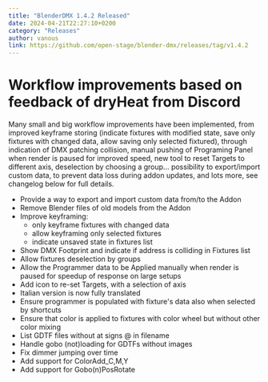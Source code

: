 ```yaml
---
title: "BlenderDMX 1.4.2 Released"
date: 2024-04-21T22:27:10+0200
category: "Releases"
author: vanous
link: https://github.com/open-stage/blender-dmx/releases/tag/v1.4.2
---
```

# Workflow improvements based on feedback of dryHeat from Discord

Many small and big workflow improvements have been implemented, from improved keyframe storing (indicate fixtures with modified state, save only fixtures with changed data, allow saving only selected fixtured), through indication of DMX patching collision, manual pushing of Programing Panel when render is paused for improved speed, new tool to reset Targets to different axis, deselection by choosing a group... possibility to export/import custom data, to prevent data loss during addon updates, and lots more, see changelog below for full details.

* Provide a way to export and import custom data from/to the Addon
* Remove Blender files of old models from the Addon
* Improve keyframing:
    * only keyframe fixtures with changed data
    * allow keyframing only selected fixtures
    * indicate unsaved state in fixtures list
* Show DMX Footprint and indicate if address is colliding in Fixtures list
* Allow fixtures deselection by groups
* Allow the Programmer data to be Applied manually when render is paused
  for speedup of response on large setups
* Add icon to re-set Targets, with a selection of axis
* Italian version is now fully translated
* Ensure programmer is populated with fixture's data also when selected by
  shortcuts
* Ensure that color is applied to fixtures with color wheel but without
  other color mixing
* List GDTF files without at signs @ in filename
* Handle gobo (not)loading for GDTFs without images
* Fix dimmer jumping over time
* Add support for ColorAdd_C,M,Y
* Add support for Gobo(n)PosRotate

